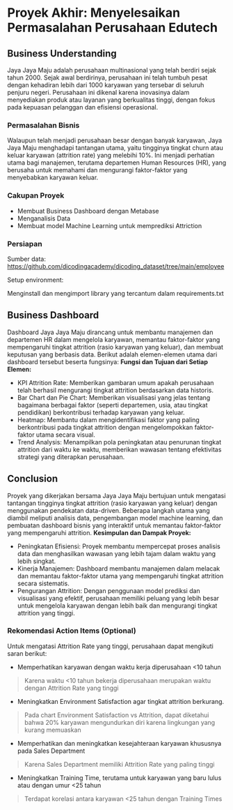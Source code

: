 # Proyek Akhir: Menyelesaikan Permasalahan Perusahaan Edutech

## Business Understanding

Jaya Jaya Maju adalah perusahaan multinasional yang telah berdiri sejak tahun 2000. Sejak awal berdirinya, perusahaan ini telah tumbuh pesat dengan kehadiran lebih dari 1000 karyawan yang tersebar di seluruh penjuru negeri. Perusahaan ini dikenal karena inovasinya dalam menyediakan produk atau layanan yang berkualitas tinggi, dengan fokus pada kepuasan pelanggan dan efisiensi operasional.

### Permasalahan Bisnis

Walaupun telah menjadi perusahaan besar dengan banyak karyawan, Jaya Jaya Maju menghadapi tantangan utama, yaitu tingginya tingkat churn atau keluar karyawan (attrition rate) yang melebihi 10%. Ini menjadi perhatian utama bagi manajemen, terutama departemen Human Resources (HR), yang berusaha untuk memahami dan mengurangi faktor-faktor yang menyebabkan karyawan keluar.

### Cakupan Proyek

- Membuat Business Dashboard dengan Metabase
- Menganalisis Data
- Membuat model Machine Learning untuk memprediksi Attriction

### Persiapan

Sumber data: https://github.com/dicodingacademy/dicoding_dataset/tree/main/employee

Setup environment:

Menginstall dan mengimport library yang tercantum dalam requirements.txt

## Business Dashboard

Dashboard Jaya Jaya Maju dirancang untuk membantu manajemen dan departemen HR dalam mengelola karyawan, memantau faktor-faktor yang mempengaruhi tingkat attrition (rasio karyawan yang keluar), dan membuat keputusan yang berbasis data. Berikut adalah elemen-elemen utama dari dashboard tersebut beserta fungsinya:
**Fungsi dan Tujuan dari Setiap Elemen:**
- KPI Attrition Rate: Memberikan gambaran umum apakah perusahaan telah berhasil mengurangi tingkat attrition berdasarkan data historis.
- Bar Chart dan Pie Chart: Memberikan visualisasi yang jelas tentang bagaimana berbagai faktor (seperti departemen, usia, atau tingkat pendidikan) berkontribusi terhadap karyawan yang keluar.
- Heatmap: Membantu dalam mengidentifikasi faktor yang paling berkontribusi pada tingkat attrition dengan mengelompokkan faktor-faktor utama secara visual.
- Trend Analysis: Menampilkan pola peningkatan atau penurunan tingkat attrition dari waktu ke waktu, memberikan wawasan tentang efektivitas strategi yang diterapkan perusahaan.

## Conclusion

Proyek yang dikerjakan bersama Jaya Jaya Maju bertujuan untuk mengatasi tantangan tingginya tingkat attrition (rasio karyawan yang keluar) dengan menggunakan pendekatan data-driven. Beberapa langkah utama yang diambil meliputi analisis data, pengembangan model machine learning, dan pembuatan dashboard bisnis yang interaktif untuk memantau faktor-faktor yang mempengaruhi attrition.
**Kesimpulan dan Dampak Proyek:**
- Peningkatan Efisiensi: Proyek membantu mempercepat proses analisis data dan menghasilkan wawasan yang lebih tajam dalam waktu yang lebih singkat.
- Kinerja Manajemen: Dashboard membantu manajemen dalam melacak dan memantau faktor-faktor utama yang mempengaruhi tingkat attrition secara sistematis.
- Pengurangan Attrition: Dengan penggunaan model prediksi dan visualisasi yang efektif, perusahaan memiliki peluang yang lebih besar untuk mengelola karyawan dengan lebih baik dan mengurangi tingkat attrition yang tinggi.

### Rekomendasi Action Items (Optional)

Untuk mengatasi Attrition Rate yang tinggi, perusahaan dapat mengikuti saran berikut:
- Memperhatikan karyawan dengan waktu kerja diperusahaan <10 tahun
> Karena waktu <10 tahun bekerja diperusahaan merupakan waktu dengan Attrition Rate yang tinggi
- Meningkatkan Environment Satisfaction agar tingkat attrition berkurang. 
> Pada chart Environment Satisfaction vs Attrition, dapat diketahui bahwa 20% karyawan mengundurkan diri karena lingkungan yang kurang memuaskan
- Memperhatikan dan meningkatkan kesejahteraan karyawan khususnya pada Sales Department
> Karena Sales Department memiliki Attrition Rate yang paling tinggi
- Meningkatkan Training Time, terutama untuk karyawan yang baru lulus atau dengan umur <25 tahun
> Terdapat korelasi antara karyawan <25 tahun dengan Training Times
